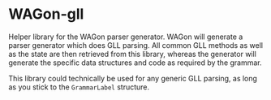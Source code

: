 # WAGon-gll

Helper library for the WAGon parser generator. WAGon will generate a parser generator which does GLL parsing. All common GLL methods as well as the state
are then retrieved from this library, whereas the generator will generate the specific data structures and code as required by the grammar.

This library could technically be used for any generic GLL parsing, as long as you stick to the `GrammarLabel` structure.
